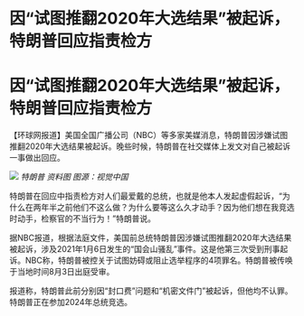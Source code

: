 # 因“试图推翻2020年大选结果”被起诉，特朗普回应指责检方

# 因“试图推翻2020年大选结果”被起诉，特朗普回应指责检方

【环球网报道】美国全国广播公司（NBC）等多家美媒消息，特朗普因涉嫌试图推翻2020年大选结果被起诉。晚些时候，特朗普在社交媒体上发文对自己被起诉一事做出回应。

![](https://inews.gtimg.com/om_bt/OhAgOkgaZxlrl7qlXRHkZGTVA558sZNhv5jFvFviDD9ksAA/1000)
_特朗普 资料图 图源：视觉中国_

特朗普在回应中指责检方对人们最爱戴的总统，也就是他本人发起虚假起诉，“为什么在两年半之前他们不这么做？为什么要等这么久才动手？因为他们想在我竞选时动手，检察官的不当行为！”特朗普说。

据NBC报道，根据法庭文件，美国前总统特朗普因涉嫌试图推翻2020年大选结果被起诉，涉及2021年1月6日发生的“国会山骚乱”事件。这是他第三次受到刑事起诉。NBC称，特朗普被控关于试图妨碍或阻止选举程序的4项罪名。特朗普被传唤于当地时间8月3日出庭受审。

报道称，特朗普此前分别因“封口费”问题和“机密文件门”被起诉，但他均不认罪。特朗普正在参加2024年总统竞选。

